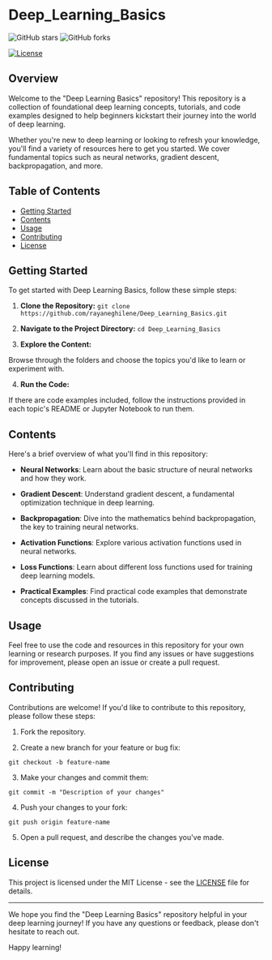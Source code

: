 # Deep_Learning_Basics


![GitHub stars](https://img.shields.io/github/stars/rayaneghilene/Deep_Learning_Basics?style=social)
![GitHub forks](https://img.shields.io/github/forks/rayaneghilene/Deep_Learning_Basics?style=social)

[![License](https://img.shields.io/badge/license-MIT-blue.svg)](LICENSE)

## Overview

Welcome to the "Deep Learning Basics" repository! This repository is a collection of foundational deep learning concepts, tutorials, and code examples designed to help beginners kickstart their journey into the world of deep learning.

Whether you're new to deep learning or looking to refresh your knowledge, you'll find a variety of resources here to get you started. We cover fundamental topics such as neural networks, gradient descent, backpropagation, and more.

## Table of Contents

- [Getting Started](#getting-started)
- [Contents](#contents)
- [Usage](#usage)
- [Contributing](#contributing)
- [License](#license)

## Getting Started

To get started with Deep Learning Basics, follow these simple steps:

1. **Clone the Repository:**  ``` git clone https://github.com/rayaneghilene/Deep_Learning_Basics.git ```
2. **Navigate to the Project Directory:** ``` cd Deep_Learning_Basics ```

3. **Explore the Content:**

Browse through the folders and choose the topics you'd like to learn or experiment with.

4. **Run the Code:**

If there are code examples included, follow the instructions provided in each topic's README or Jupyter Notebook to run them.

## Contents

Here's a brief overview of what you'll find in this repository:

- **Neural Networks**: Learn about the basic structure of neural networks and how they work.

- **Gradient Descent**: Understand gradient descent, a fundamental optimization technique in deep learning.

- **Backpropagation**: Dive into the mathematics behind backpropagation, the key to training neural networks.

- **Activation Functions**: Explore various activation functions used in neural networks.

- **Loss Functions**: Learn about different loss functions used for training deep learning models.

- **Practical Examples**: Find practical code examples that demonstrate concepts discussed in the tutorials.

## Usage

Feel free to use the code and resources in this repository for your own learning or research purposes. If you find any issues or have suggestions for improvement, please open an issue or create a pull request.

## Contributing

Contributions are welcome! If you'd like to contribute to this repository, please follow these steps:

1. Fork the repository.

2. Create a new branch for your feature or bug fix:
```
git checkout -b feature-name
```

3. Make your changes and commit them:
```
git commit -m "Description of your changes"
```

4. Push your changes to your fork:
```
git push origin feature-name
```

5. Open a pull request, and describe the changes you've made.

## License

This project is licensed under the MIT License - see the [LICENSE](LICENSE) file for details.

---

We hope you find the "Deep Learning Basics" repository helpful in your deep learning journey! If you have any questions or feedback, please don't hesitate to reach out.

Happy learning!





